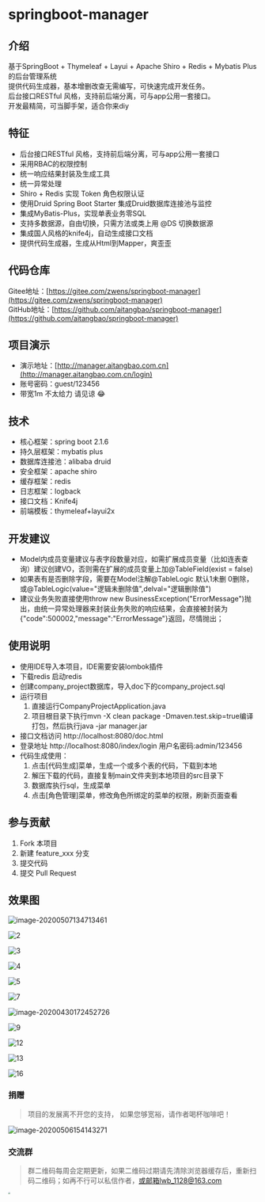 # springboot-manager

## 介绍
基于SpringBoot + Thymeleaf + Layui + Apache Shiro + Redis + Mybatis Plus 的后台管理系统  
提供代码生成器，基本增删改查无需编写，可快速完成开发任务。  
后台接口RESTful 风格，支持前后端分离，可与app公用一套接口。  
开发最精简，可当脚手架，适合你来diy  

## 特征
- 后台接口RESTful 风格，支持前后端分离，可与app公用一套接口
- 采用RBAC的权限控制
- 统一响应结果封装及生成工具
- 统一异常处理
- Shiro + Redis 实现 Token 角色权限认证
- 使用Druid Spring Boot Starter 集成Druid数据库连接池与监控
- 集成MyBatis-Plus，实现单表业务零SQL
- 支持多数据源，自由切换，只需方法或类上用 @DS 切换数据源
- 集成国人风格的knife4j，自动生成接口文档
- 提供代码生成器，生成从Html到Mapper，爽歪歪  

## 代码仓库
Gitee地址：[https://gitee.com/zwens/springboot-manager](https://gitee.com/zwens/springboot-manager)   
GitHub地址：[https://github.com/aitangbao/springboot-manager](https://github.com/aitangbao/springboot-manager) 

## 项目演示
- 演示地址：[http://manager.aitangbao.com.cn](http://manager.aitangbao.com.cn/login) 
- 账号密码：guest/123456
- 带宽1m 不太给力 请见谅 :joy:

## 技术
* 核心框架：spring boot 2.1.6
* 持久层框架：mybatis plus
* 数据库连接池：alibaba druid
* 安全框架：apache shiro
* 缓存框架：redis
* 日志框架：logback
* 接口文档：Knife4j
* 前端模板：thymeleaf+layui2x

## 开发建议
- Model内成员变量建议与表字段数量对应，如需扩展成员变量（比如连表查询）建议创建VO，否则需在扩展的成员变量上加@TableField(exist = false)
- 如果表有是否删除字段，需要在Model注解@TableLogic 默认1未删 0删除， 或@TableLogic(value="逻辑未删除值",delval="逻辑删除值")   
- 建议业务失败直接使用throw new BusinessException("ErrorMessage")抛出，由统一异常处理器来封装业务失败的响应结果，会直接被封装为{"code":500002,"message":"ErrorMessage"}返回，尽情抛出；

## 使用说明
- 使用IDE导入本项目，IDE需要安装lombok插件
- 下载redis 启动redis
- 创建company_project数据库，导入doc下的company_project.sql
- 运行项目
   	1. 直接运行CompanyProjectApplication.java
	2. 项目根目录下执行mvn -X clean package -Dmaven.test.skip=true编译打包，然后执行java -jar manager.jar
- 接口文档访问 http://localhost:8080/doc.html
- 登录地址 http://localhost:8080/index/login 用户名密码:admin/123456
- 代码生成使用：
	1. 点击[代码生成]菜单，生成一个或多个表的代码，下载到本地
	2. 解压下载的代码，直接复制main文件夹到本地项目的src目录下
	3. 数据库执行sql，生成菜单
	4. 点击[角色管理]菜单，修改角色所绑定的菜单的权限，刷新页面查看
## 参与贡献
1. Fork 本项目
2. 新建 feature_xxx 分支
3. 提交代码
4. 提交 Pull Request


## **效果图**

![image-20200507134713461](http://tuchuang.aitangbao.com.cn/20200507134721.png)

![2](http://tuchuang.aitangbao.com.cn/20200429161348.png)

![3](http://tuchuang.aitangbao.com.cn/20200429161353.png)

![4](http://tuchuang.aitangbao.com.cn/20200429161355.png)

![5](http://tuchuang.aitangbao.com.cn/20200429161404.png)

![7](http://tuchuang.aitangbao.com.cn/20200429161359.png)

![image-20200430172452726](http://tuchuang.aitangbao.com.cn/20200430172453.png)

![9](http://tuchuang.aitangbao.com.cn/20200429161414.png)

![12](http://tuchuang.aitangbao.com.cn/20200429161423.png)

![13](http://tuchuang.aitangbao.com.cn/20200429161425.png)

![16](http://tuchuang.aitangbao.com.cn/20200429161428.png)

### 捐赠
> 项目的发展离不开您的支持， 如果您够宽裕，请作者喝杯咖啡吧！

![image-20200506154143271](http://tuchuang.aitangbao.com.cn/20200506154222.png)


### 交流群
> 群二维码每周会定期更新，如果二维码过期请先清除浏览器缓存后，重新扫码二维码；如再不行可以私信作者，或邮箱lwb_1128@163.com

<img width="250px" height="300px" src="http://tuchuang.aitangbao.com.cn/20200514133931.jpg" alt="" style="zoom:25%;" />

